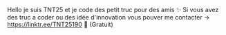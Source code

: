 Hello je suis TNT25 et je code des petit truc pour des amis ✨
Si vous avez des truc a coder ou des idée d'innovation vous pouver me contacter -> https://linktr.ee/TNT25190 🤩 (Gratuit)
<!---
TNT25190/TNT25190 is a ✨ special ✨ repository because its `README.md` (this file) appears on your GitHub profile.
You can click the Preview link to take a look at your changes.
--->

